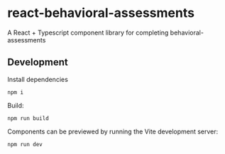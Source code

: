 # react-behavioral-assessments

A React + Typescript component library for completing behavioral-assessments


## Development

Install dependencies

```
npm i
```

Build:

```
npm run build
```

Components can be previewed by running the Vite development server:

```
npm run dev
```
